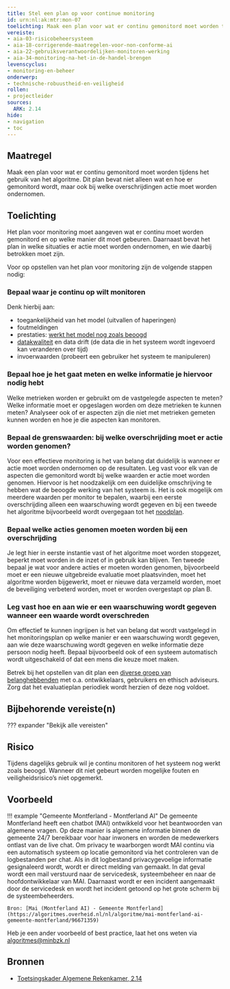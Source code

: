 ```yaml
---
title: Stel een plan op voor continue monitoring
id: urn:nl:ak:mtr:mon-07
toelichting: Maak een plan voor wat er continu gemonitord moet worden tijdens het gebruik van het algoritme. Dit plan bevat niet alleen wat en hoe er gemonitord wordt, maar ook bij welke overschrijdingen actie moet worden ondernomen.
vereiste:
- aia-03-risicobeheersysteem
- aia-18-corrigerende-maatregelen-voor-non-conforme-ai
- aia-22-gebruiksverantwoordelijken-monitoren-werking
- aia-34-monitoring-na-het-in-de-handel-brengen
levenscyclus:
- monitoring-en-beheer
onderwerp:
- technische-robuustheid-en-veiligheid
rollen:
- projectleider
sources:
  ARK: 2.14
hide:
- navigation
- toc
---
```


<!-- tags -->

## Maatregel
Maak een plan voor wat er continu gemonitord moet worden tijdens het gebruik van het algoritme. Dit plan bevat niet alleen wat en hoe er gemonitord wordt, maar ook bij welke overschrijdingen actie moet worden ondernomen.

## Toelichting
Het plan voor monitoring moet aangeven wat er continu moet worden gemonitord en op welke manier dit moet gebeuren. 
Daarnaast bevat het plan in welke situaties er actie moet worden ondernomen, en wie daarbij betrokken moet zijn. 

Voor op opstellen van het plan voor monitoring zijn de volgende stappen nodig:

### Bepaal waar je continu op wilt monitoren
Denk hierbij aan:

- toegankelijkheid van het model (uitvallen of haperingen)
- foutmeldingen
- prestaties: [werkt het model nog zoals beoogd](5-ver-01-functioneren-in-lijn-met-doeleinden.md)
- [datakwaliteit](3-dat-01-datakwaliteit.md) en data drift (de data die in het systeem wordt ingevoerd kan veranderen over tijd)
- invoerwaarden (probeert een gebruiker het systeem te manipuleren)

### Bepaal hoe je het gaat meten en welke informatie je hiervoor nodig hebt
Welke metrieken worden er gebruikt om de vastgelegde aspecten te meten? 
Welke informatie moet er opgeslagen worden om deze metrieken te kunnen meten? Analyseer ook of er aspecten zijn die niet met metrieken gemeten kunnen worden en hoe je die aspecten kan monitoren.   

### Bepaal de grenswaarden: bij welke overschrijding moet er actie worden genomen?
Voor een effectieve monitoring is het van belang dat duidelijk is wanneer er actie moet worden ondernomen op de resultaten. Leg vast voor elk van de aspecten die gemonitord wordt bij welke waarden er actie moet worden genomen. Hiervoor is het noodzakelijk om een duidelijke omschrijving te hebben wat de beoogde werking van het systeem is. Het is ook mogelijk om meerdere waarden per monitor te bepalen, waarbij een eerste overschrijding alleen een waarschuwing wordt gegeven en bij een tweede het algoritme bijvoorbeeld wordt overgegaan tot het [noodplan](4-owk-02-stopzetten-gebruik.md). 

### Bepaal welke acties genomen moeten worden bij een overschrijding
Je legt hier in eerste instantie vast of het algoritme moet worden stopgezet, beperkt moet worden in de inzet of in gebruik kan blijven. Ten tweede bepaal je wat voor andere acties er moeten worden genomen, bijvoorbeeld moet er een nieuwe uitgebreide evaluatie moet plaatsvinden, moet het algoritme worden bijgewerkt, moet er nieuwe data verzameld worden, moet de beveiliging verbeterd worden, moet er worden overgestapt op plan B. 

### Leg vast hoe en aan wie er een waarschuwing wordt gegeven wanneer een waarde wordt overschreden
Om effectief te kunnen ingrijpen is het van belang dat wordt vastgelegd in het monitoringsplan op welke manier er een waarschuwing wordt gegeven, aan wie deze waarschuwing wordt gegeven en welke informatie deze persoon nodig heeft. Bepaal bijvoorbeeld ook of een systeem automatisch wordt uitgeschakeld of dat een mens die keuze moet maken. 

Betrek bij het opstellen van dit plan een [diverse groep van belanghebbenden](1-pba-04-betrek-belanghebbenden.md) met o.a. ontwikkelaars, gebruikers en ethisch adviseurs. Zorg dat het evaluatieplan periodiek wordt herzien of deze nog voldoet.  


## Bijbehorende vereiste(n)

??? expander "Bekijk alle vereisten"
	<!-- list_vereisten_on_maatregelen_page -->

## Risico
Tijdens dagelijks gebruik wil je continu monitoren of het systeem nog werkt zoals beoogd. Wanneer dit niet gebeurt worden mogelijke fouten en veiligheidsrisico’s niet opgemerkt. 

## Voorbeeld

!!! example "Gemeente Montferland - Montferland AI"
	De gemeente Montferland heeft een chatbot (MAI) ontwikkeld voor het beantwoorden van algemene vragen. Op deze manier is algemene informatie binnen de gemeente 24/7 bereikbaar voor haar inwoners en worden de medewerkers ontlast van de live chat. Om privacy te waarborgen wordt MAI continu via een automatisch systeem op locatie gemonitord via het controleren van de logbestanden per chat. Als in dit logbestand privacygevoelige informatie gesignaleerd wordt, wordt er direct melding van gemaakt. In dat geval wordt een mail verstuurd naar de servicedesk, systeembeheer en naar de hoofdontwikkelaar van MAI. Daarnaast wordt er een incident aangemaakt door de servicedesk en wordt het incident getoond op het grote scherm bij de systeembeheerders.
	
	Bron: [Mai (Montferland AI) - Gemeente Montferland](https://algoritmes.overheid.nl/nl/algoritme/mai-montferland-ai-gemeente-montferland/96671359)

Heb je een ander voorbeeld of best practice, laat het ons weten via [algoritmes@minbzk.nl](mailto:algoritmes@minbzk.nl)  

## Bronnen
- [Toetsingskader Algemene Rekenkamer, 2.14](https://www.rekenkamer.nl/onderwerpen/algoritmes/documenten/publicaties/2024/05/15/het-toetsingskader-aan-de-slag)
